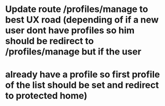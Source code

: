 # Update route /profiles/manage to best UX road (depending of if a new user dont have profiles so him should be redirect to /profiles/manage but if the user
# already have a profile so first profile of the list should be set and redirect to protected home)
